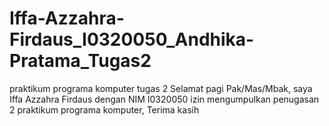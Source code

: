 # Iffa-Azzahra-Firdaus_I0320050_Andhika-Pratama_Tugas2
praktikum programa komputer tugas 2
Selamat pagi Pak/Mas/Mbak, saya Iffa Azzahra Firdaus dengan NIM I0320050  izin mengumpulkan penugasan 2 praktikum programa komputer,
Terima kasih
